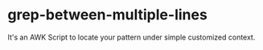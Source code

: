# grep-between-multiple-lines
It's an AWK Script to locate your pattern under simple customized context.
